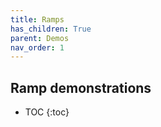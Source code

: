 ```yaml
---
title: Ramps
has_children: True
parent: Demos
nav_order: 1
---
```


## Ramp demonstrations

* TOC
{:toc}




